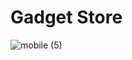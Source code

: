 # Gadget Store

![mobile (5)](https://github.com/nafihpp/Gadgetstore-Typescript-React/assets/49452140/488dc1d0-d314-4340-9f46-2137d1f6abdf)

